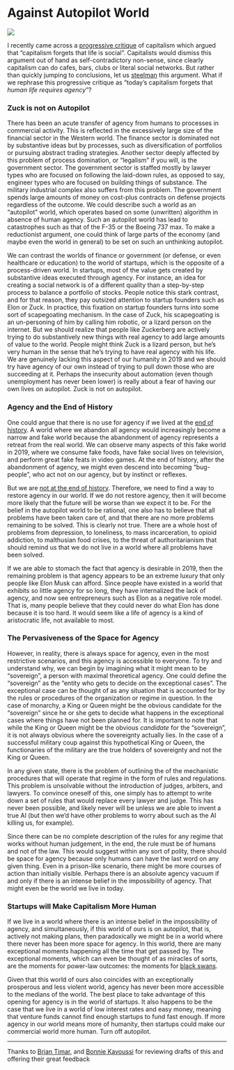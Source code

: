 # Against Autopilot World

![](https://paper-attachments.dropbox.com/s_ED75E6BE572EA5B91E8083747BE02FCB1E48EDC11F6A00C377ADC28F205C1473_1574716156374_image.png)

I recently came across a [progressive critique](https://twitter.com/AndrewYang/status/1195489985668866049?s=20) of capitalism which argued that “capitalism forgets that life is social”. Capitalists would dismiss this argument out of hand as self-contradictory non-sense, since clearly capitalism can do cafes, bars, clubs or literal social networks. But rather than quickly jumping to conclusions, let us [steelman](https://wiki.lesswrong.com/wiki/Steel_man) this argument. What if we rephrase this progressive critique as “today’s capitalism forgets that *human life requires agency*”?

### Zuck is not on Autopilot
There has been an acute transfer of agency from humans to processes in commercial activity. This is reflected in the excessively large size of the financial sector in the Western world. The finance sector is dominated not by substantive ideas but by processes, such as diversification of portfolios or pursuing abstract trading strategies. Another sector deeply affected by this problem of process domination, or “legalism” if you will, is the government sector. The government sector is staffed mostly by lawyer types who are focused on following the laid-down rules, as opposed to say, engineer types who are focused on building things of substance. The military industrial complex also suffers from this problem. The government spends large amounts of money on cost-plus contracts on defense projects regardless of the outcome. We could describe such a world as an “autopilot” world, which operates based on some (unwritten) algorithm in absence of human agency. Such an autopilot world has lead to catastrophes such as that of the F-35 or the Boeing 737 max. To make a reductionist argument, one could think of large parts of the economy (and maybe even the world in general) to be set on such an unthinking autopilot.

We can contrast the worlds of finance or government (or defense, or even healthcare or education) to the world of startups, which is the opposite of a process-driven world. In startups, most of the value gets created by substantive ideas executed through agency. For instance, an idea for creating a social network is of a different quality than a step-by-step process to balance a portfolio of stocks. People notice this stark contrast, and for that reason, they pay outsized attention to startup founders such as Elon or Zuck. In practice, this fixation on startup founders turns into some sort of scapegoating mechanism. In the case of Zuck, his scapegoating is an un-personing of him by calling him robotic, or a lizard person on the internet. But we should realize that people like Zuckerberg are actively trying to do substantively new things with real agency to add large amounts of value to the world. People might think Zuck is a lizard person, but he’s very human in the sense that he’s trying to have real agency with his life.  We are genuinely lacking this aspect of our humanity in 2019 and we should try have agency of our own instead of trying to pull down those who are succeeding at it. Perhaps the insecurity about automation (even though unemployment has never been lower) is really about a fear of having our own lives on autopilot. Zuck is not on autopilot.

### Agency and the End of History
One could argue that there is no use for agency if we lived at the [end of history](https://en.wikipedia.org/wiki/The_End_of_History_and_the_Last_Man). A world where we abandon all agency would increasingly become a narrow and fake world because the abandonment of agency represents a retreat from the real world. We can observe many aspects of this fake world in 2019, where we consume fake foods, have fake social lives on television, and perform great fake feats in video games. At the end of history, after the abandonment of agency, we might even descend into becoming “bug-people”, who act not on our agency, but by instinct or reflexes. 

But we are [not at the end of history](https://www.bbc.com/news/world-asia-china-43361276). Therefore, we need to find a way to restore agency in our world. If we do not restore agency, then it will become more likely that the future will be worse than we expect it to be. For the belief in the autopilot world to be rational, one also has to believe that all problems have been taken care of, and that there are no more problems remaining to be solved. This is clearly not true. There are a whole host of problems from depression, to loneliness, to mass incarceration, to opioid addiction, to malthusian food crises, to the threat of authoritarianism that should remind us that we do not live in a world where all problems have been solved.

If we are able to stomach the fact that agency is desirable in 2019, then the remaining problem is that agency appears to be an extreme luxury that only people like Elon Musk can afford. Since people have existed in a world that exhibits so little agency for so long, they have internalized the lack of agency, and now see entrepreneurs such as Elon as a negative role model. That is, many people believe that they could never do what Elon has done because it is too hard. It would seem like a life of agency is a kind of aristocratic life, not available to most.

### The Pervasiveness of the Space for Agency
However, in reality, there is always space for agency, even in the most restrictive scenarios, and this agency is accessible to everyone. To try and understand why, we can begin by imagining what it might mean to be “sovereign”, a person with maximal theoretical agency. One could define the “sovereign” as the “entity who gets to decide on the exceptional cases”. The exceptional case can be thought of as any situation that is accounted for by the rules or procedures of the organization or regime in question. In the case of monarchy, a King or Queen might be the obvious candidate for the “sovereign” since he or she gets to decide what happens in the exceptional cases where things have not been planned for. It is important to note that while the King or Queen might be the obvious *candidate* for the “sovereign”, it is not always obvious where the sovereignty actually lies. In the case of a successful military coup against this hypothetical King or Queen, the functionaries of the military are the true holders of sovereignty and not the King or Queen.

In any given state, there is the problem of outlining the of the mechanistic procedures that will operate that regime in the form of rules and regulations. This problem is unsolvable without the introduction of judges, arbiters, and lawyers. To convince oneself of this, one simply has to attempt to write down a set of rules that would replace every lawyer and judge. This has never been possible, and likely never will be unless we are able to invent a true AI (but then we’d have other problems to worry about such as the AI killing us, for example). 

Since there can be no complete description of the rules for any regime that works without human judgement, in the end, the rule must be of humans and not of the law. This would suggest within any sort of polity, there should be space for agency because only humans can have the last word on any given thing. Even in a prison-like scenario, there might be more courses of action than initially visible. Perhaps there is an absolute agency vacuum if and only if there is an intense belief in the impossibility of agency. That might even be the world we live in today. 

### Startups will Make Capitalism More Human
If we live in a world where there is an intense belief in the impossibility of agency, and simultaneously, if this world of ours is on autopilot, that is, actively not making plans, then paradoxically we might be in a world where there never has been more space for agency. In this world, there are many exceptional moments happening all the time that get passed by. The exceptional moments, which can even be thought of as miracles of sorts, are the moments for power-law outcomes: the moments for [black swans](https://en.wikipedia.org/wiki/The_Black_Swan:_The_Impact_of_the_Highly_Improbable). 

Given that this world of ours also coincides with an exceptionally prosperous and less violent world, agency has never been more accessible to the medians of the world. The best place to take advantage of this opening for agency is in the world of startups. It also happens to be the case that we live in a world of low interest rates and easy money, meaning that venture funds cannot find enough startups to fund fast enough. If more agency in our world means more of humanity, then startups could make our commercial world more human. Turn off autopilot.

---
Thanks to [Brian Timar](https://twitter.com/briantimar), and [Bonnie Kavoussi](https://twitter.com/bkavoussi) for reviewing drafts of this and offering their great feedback
